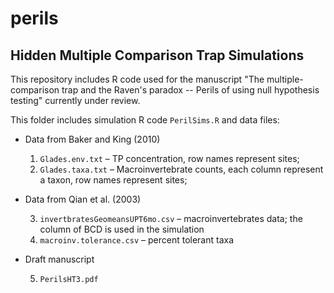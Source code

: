 # perils
## Hidden Multiple Comparison Trap Simulations
This repository includes R code used for the manuscript "The multiple-comparison trap and the Raven's paradox -- Perils of using null hypothesis testing" currently under review.

This folder includes simulation R code `PerilSims.R` and data files:

- Data from Baker and King (2010)

  1. `Glades.env.txt` – TP concentration, row names represent sites;
  2. `Glades.taxa.txt` – Macroinvertebrate counts, each column represent a taxon, row names represent sites;
- Data from Qian et al. (2003)

  3.  `invertbratesGeomeansUPT6mo.csv` – macroinvertebrates data; the column of BCD is used in the simulation
  4. `macroinv.tolerance.csv` – percent tolerant taxa

- Draft manuscript
  
  5. `PerilsHT3.pdf`
